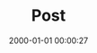 ---
layout: post
title:  "Post"
date:   2000-01-01 00:00:27
categories: jekyll update
excerpt: Post
---